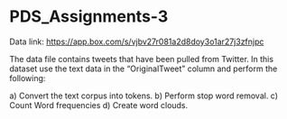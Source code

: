 # PDS_Assignments-3

Data link: https://app.box.com/s/vjbv27r081a2d8doy3o1ar27j3zfnjpc

The data file contains tweets that have been pulled from Twitter. In this dataset use the text data in the “OriginalTweet” column and perform the following: 

a) Convert the text corpus into tokens. 
b) Perform stop word removal. 
c) Count Word frequencies 
d) Create word clouds.
